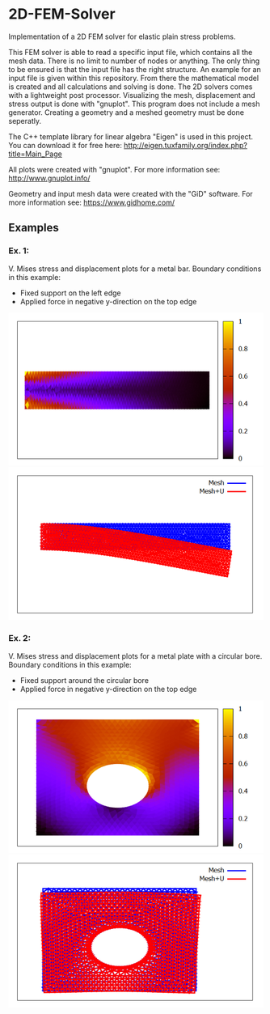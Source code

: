 # 2D-FEM-Solver
Implementation of a 2D FEM solver for elastic plain stress problems. 


This FEM solver is able to read a specific input file, which contains all the mesh data. There is no limit to number of nodes or anything. The only thing to be ensured is that the input file has the right structure. An example for an input file is given within this repository. From there the mathematical model is created and all calculations and solving is done. The 2D solvers comes with a lightweight post processor. Visualizing the mesh, displacement and stress output is done with "gnuplot". This program does not include a mesh generator. Creating a geometry and a meshed geometry must be done seperatly. 



The C++ template library for linear algebra "Eigen" is used in this project. You can download it for free here:
http://eigen.tuxfamily.org/index.php?title=Main_Page

All plots were created with "gnuplot". For more information see:
http://www.gnuplot.info/

Geometry and input mesh data were created with the "GiD" software. For more information see:
https://www.gidhome.com/

## Examples
### Ex. 1:
V. Mises stress and displacement plots for a metal bar. Boundary conditions in this example:
- Fixed support on the left edge
- Applied force in negative y-direction on the top edge

![Stress_Plot_Ex_01.png](https://github.com/JoshuaSimon/2D-FEM-Solver/blob/master/Example/Stress_Plot_Ex_01.png)
![Displacements_Plot_Ex_01.png](https://github.com/JoshuaSimon/2D-FEM-Solver/blob/master/Example/Displacements_Plot_Ex_01.png)

### Ex. 2:
V. Mises stress and displacement plots for a metal plate with a circular bore. Boundary conditions in this example:
- Fixed support around the circular bore
- Applied force in negative y-direction on the top edge

![Stress_Plot_Ex_02.png](https://github.com/JoshuaSimon/2D-FEM-Solver/blob/master/Example%202/Stress_Plot_Ex_02.png)
![Displacements_Plot_Ex_02.png](https://github.com/JoshuaSimon/2D-FEM-Solver/blob/master/Example%202/Displacements_Plot_Ex_02.png)
